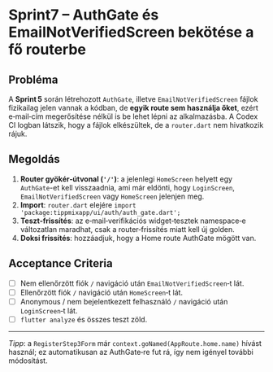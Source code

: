 # Sprint7 – AuthGate és EmailNotVerifiedScreen bekötése a fő routerbe

## Probléma

A **Sprint 5** során létrehozott `AuthGate`, illetve `EmailNotVerifiedScreen` fájlok fizikailag jelen vannak a kódban, de **egyik route sem használja őket**, ezért e‑mail‑cím megerősítése nélkül is be lehet lépni az alkalmazásba. A Codex CI logban látszik, hogy a fájlok elkészültek, de a `router.dart` nem hivatkozik rájuk.

## Megoldás

1. **Router gyökér‑útvonal (`'/'`)**: a jelenlegi `HomeScreen` helyett egy `AuthGate`-et kell visszaadnia, ami már eldönti, hogy `LoginScreen`, `EmailNotVerifiedScreen` vagy `HomeScreen` jelenjen meg.
2. **Import**: `router.dart` elejére `import 'package:tippmixapp/ui/auth/auth_gate.dart';`
3. **Teszt‑frissítés**: az e‑mail‑verifikációs widget‑tesztek namespace‑e változatlan maradhat, csak a router‐frissítés miatt kell új golden.
4. **Doksi frissítés**: hozzáadjuk, hogy a Home route AuthGate mögött van.

## Acceptance Criteria

- [ ] Nem ellenőrzött fiók `/` navigáció után `EmailNotVerifiedScreen`‑t lát.
- [ ] Ellenőrzött fiók `/` navigáció után `HomeScreen`‑t lát.
- [ ] Anonymous / nem bejelentkezett felhasználó `/` navigáció után `LoginScreen`‑t lát.
- [ ] `flutter analyze` és összes teszt zöld.

---

*Tipp*: a `RegisterStep3Form` már `context.goNamed(AppRoute.home.name)` hívást használ; ez automatikusan az AuthGate‑re fut rá, így nem igényel további módosítást.

